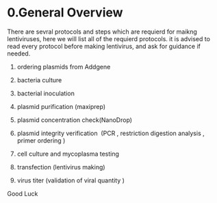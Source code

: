 # 0.General Overview

There are sevral protocols and steps which are requierd for maikng lentiviruses, here we will list all of the requierd protocols.
  it is advised to read every protocol before making lentivirus, and ask for guidance if needed.  

1.  ordering plasmids from Addgene
    
2.  bacteria culture
    
3.  bacterial inoculation
    
4.  plasmid purification (maxiprep)
    
5.  plasmid concentration check(NanoDrop)
    
6.  plasmid integrity verification  (PCR , restriction digestion analysis , primer ordering )
    
7.  cell culture and mycoplasma testing
    
8.  transfection (lentivirus making)
    
9.  virus titer (validation of viral quantity )
    
Good Luck
